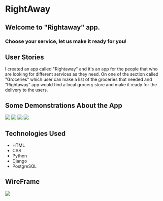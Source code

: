 <h1>RightAway</h1>
<h2>Welcome to "Rightaway" app.</h2>
<h3>Choose your service, let us make it ready for you!</h3>

<h2>User Stories</h2>
<p>
I created an app called "Rightaway" and it's an app for the people that who are looking for different services as they need. On one of the section called "Groceries" which user can make a list of the groceries that needed and "Rightaway" app would find a local grocery store and make it ready for the delivery to the users. 
</p>

<h2>Some Demonstrations About the App</h2>

![](images/Main-Page.png)
![](images/Groceries.png)
![](images/Check-out-page.png)
![](images/confirmed.png)

<h2>Technologies Used</h2>
<ul>
<li>HTML</li>
<li>CSS</li>
<li>Python</li>
<li>Django</li>
<li>PostgreSQL</li>
</ul>

<h2>WireFrame</h2>

![](images/WireFrame.png)
